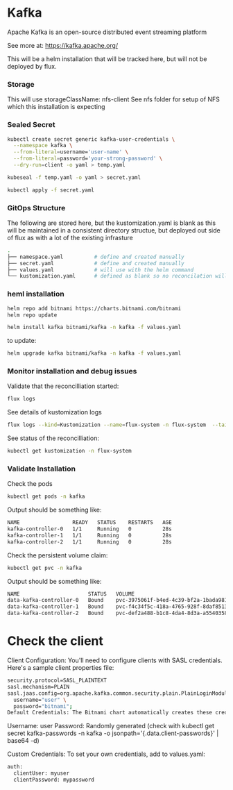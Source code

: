 # Kafka
Apache Kafka is an open-source distributed event streaming platform

See more at:  https://kafka.apache.org/

This will be a helm installation that will be tracked here, but will not be deployed by flux.  


### Storage
This will use storageClassName: nfs-client
See nfs folder for setup of NFS which this installation is expecting

### Sealed Secret
```bash
kubectl create secret generic kafka-user-credentials \
  --namespace kafka \
  --from-literal=username='user-name' \
  --from-literal=password='your-strong-password' \
  --dry-run=client -o yaml > temp.yaml

kubeseal -f temp.yaml -o yaml > secret.yaml

kubectl apply -f secret.yaml
```


### GitOps Structure
The following are stored here, but the kustomization.yaml is blank as this will be maintained in a consistent directory structue, but 
deployed out side of flux as with a lot of the existing infrasture

```bash
.
├── namespace.yaml          # define and created manually
├── secret.yaml             # define and created manually
├── values.yaml             # will use with the helm command
└── kustomization.yaml      # defined as blank so no reconcilation will happen
```

### heml installation

```bash
helm repo add bitnami https://charts.bitnami.com/bitnami
helm repo update

helm install kafka bitnami/kafka -n kafka -f values.yaml
```

to update:
```bash
helm upgrade kafka bitnami/kafka -n kafka -f values.yaml
```

### Monitor installation and debug issues
Validate that the reconcilliation started:
```bash
flux logs
```

See details of kustomization logs
```bash
flux logs --kind=Kustomization --name=flux-system -n flux-system  --tail=10
```

See status of the reconcilliation:
```bash
kubectl get kustomization -n flux-system
```


### Validate Installation
Check the pods
```bash
kubectl get pods -n kafka
```

Output should be something like:
```bash
NAME                 READY   STATUS    RESTARTS   AGE
kafka-controller-0   1/1     Running   0          28s
kafka-controller-1   1/1     Running   0          28s
kafka-controller-2   1/1     Running   0          28s
```

Check the persistent volume claim:

```bash
kubectl get pvc -n kafka
```

Output should be something like:
```bash
NAME                      STATUS   VOLUME                                     CAPACITY   ACCESS MODES   STORAGECLASS   AGE
data-kafka-controller-0   Bound    pvc-3975061f-b4ed-4c39-bf2a-1bada9811c12   8Gi        RWO            nfs-client     112s
data-kafka-controller-1   Bound    pvc-f4c34f5c-418a-4765-928f-8daf851349a4   8Gi        RWO            nfs-client     112s
data-kafka-controller-2   Bound    pvc-def2a488-b1c8-4da4-8d3a-a5540358579d   8Gi        RWO            nfs-client     112s
```


# Check the client

Client Configuration: You'll need to configure clients with SASL credentials. Here's a sample client properties file:

```bash
security.protocol=SASL_PLAINTEXT
sasl.mechanism=PLAIN
sasl.jaas.config=org.apache.kafka.common.security.plain.PlainLoginModule required \
  username="user" \
  password="bitnami";
Default Credentials: The Bitnami chart automatically creates these credentials:
```


Username: user
Password: Randomly generated (check with kubectl get secret kafka-passwords -n kafka -o jsonpath='{.data.client-passwords}' | base64 -d)

Custom Credentials: To set your own credentials, add to values.yaml:

```bash
auth:
  clientUser: myuser
  clientPassword: mypassword
```